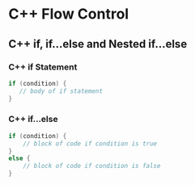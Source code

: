 # C++ Flow Control

## C++ if, if...else and Nested if...else

### C++ if Statement

```c
if (condition) {
   // body of if statement
}
```

### C++ if...else

```c
if (condition) {
    // block of code if condition is true
}
else {
    // block of code if condition is false
}
```

